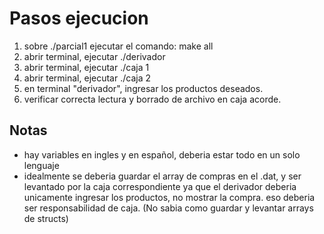 # Pasos ejecucion

1. sobre ./parcial1 ejecutar el comando: make all
2. abrir terminal, ejecutar ./derivador
3. abrir terminal, ejecutar ./caja 1
4. abrir terminal, ejecutar ./caja 2
5. en terminal "derivador", ingresar los productos deseados.
6. verificar correcta lectura y borrado de archivo en caja acorde.

## Notas

- hay variables en ingles y en español, deberia estar todo en un solo lenguaje
- idealmente se deberia guardar el array de compras en el .dat, y ser levantado por la caja correspondiente ya que el derivador deberia unicamente ingresar los productos, 
  no mostrar la compra. eso deberia ser responsabilidad de caja. (No sabia como guardar y levantar arrays de structs)
